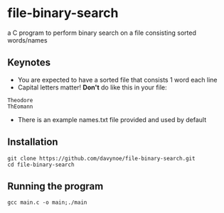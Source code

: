 # file-binary-search
a C program to perform binary search on a file consisting sorted words/names

## Keynotes
- You are expected to have a sorted file that consists 1 word each line
- Capital letters matter! **Don't** do like this in your file:
```
Theodore
ThEomann
```
- There is an example names.txt file provided and used by default

## Installation
```
git clone https://github.com/davynoe/file-binary-search.git
cd file-binary-search
```

## Running the program
```
gcc main.c -o main;./main
```
